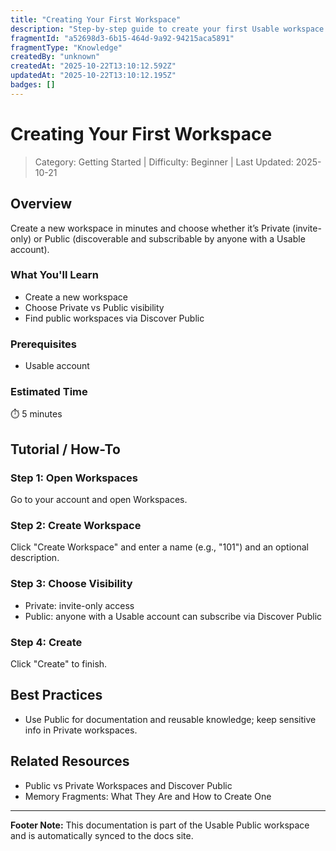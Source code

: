 ```yaml
---
title: "Creating Your First Workspace"
description: "Step-by-step guide to create your first Usable workspace and set visibility."
fragmentId: "a52698d3-6b15-464d-9a92-94215aca5891"
fragmentType: "Knowledge"
createdBy: "unknown"
createdAt: "2025-10-22T13:10:12.592Z"
updatedAt: "2025-10-22T13:10:12.195Z"
badges: []
---
```


# Creating Your First Workspace

> Category: Getting Started | Difficulty: Beginner | Last Updated: 2025-10-21

## Overview
Create a new workspace in minutes and choose whether it’s Private (invite-only) or Public (discoverable and subscribable by anyone with a Usable account).

### What You'll Learn
- Create a new workspace
- Choose Private vs Public visibility
- Find public workspaces via Discover Public

### Prerequisites
- Usable account

### Estimated Time
⏱️ 5 minutes

## Tutorial / How-To

### Step 1: Open Workspaces
Go to your account and open Workspaces.

### Step 2: Create Workspace
Click "Create Workspace" and enter a name (e.g., "101") and an optional description.

### Step 3: Choose Visibility
- Private: invite-only access
- Public: anyone with a Usable account can subscribe via Discover Public

### Step 4: Create
Click "Create" to finish.

## Best Practices
- Use Public for documentation and reusable knowledge; keep sensitive info in Private workspaces.

## Related Resources
- Public vs Private Workspaces and Discover Public
- Memory Fragments: What They Are and How to Create One

---
**Footer Note:** This documentation is part of the Usable Public workspace and is automatically synced to the docs site.